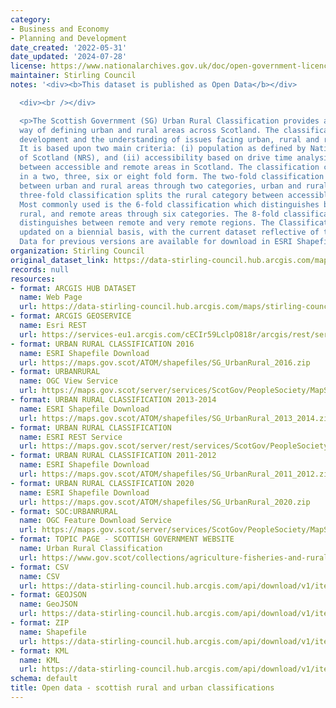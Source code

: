 ```yaml
---
category:
- Business and Economy
- Planning and Development
date_created: '2022-05-31'
date_updated: '2024-07-28'
license: https://www.nationalarchives.gov.uk/doc/open-government-licence/version/3/
maintainer: Stirling Council
notes: '<div><b>This dataset is published as Open Data</b></div>

  <div><br /></div>

  <p>The Scottish Government (SG) Urban Rural Classification provides a consistent
  way of defining urban and rural areas across Scotland. The classification aids policy
  development and the understanding of issues facing urban, rural and remote communities.
  It is based upon two main criteria: (i) population as defined by National Records
  of Scotland (NRS), and (ii) accessibility based on drive time analysis to differentiate
  between accessible and remote areas in Scotland. The classification can be analysed
  in a two, three, six or eight fold form. The two-fold classification simply distinguishes
  between urban and rural areas through two categories, urban and rural, while the
  three-fold classification splits the rural category between accessible and remote.
  Most commonly used is the 6-fold classification which distinguishes between urban,
  rural, and remote areas through six categories. The 8-fold classification further
  distinguishes between remote and very remote regions. The Classification is normally
  updated on a biennial basis, with the current dataset reflective of the year 2020.
  Data for previous versions are available for download in ESRI Shapefile format.</p>'
organization: Stirling Council
original_dataset_link: https://data-stirling-council.hub.arcgis.com/maps/stirling-council::open-data-scottish-rural-and-urban-classifications
records: null
resources:
- format: ARCGIS HUB DATASET
  name: Web Page
  url: https://data-stirling-council.hub.arcgis.com/maps/stirling-council::open-data-scottish-rural-and-urban-classifications
- format: ARCGIS GEOSERVICE
  name: Esri REST
  url: https://services-eu1.arcgis.com/cECIr59LclpO818r/arcgis/rest/services/SG_Rural_Urban/FeatureServer/0
- format: URBAN RURAL CLASSIFICATION 2016
  name: ESRI Shapefile Download
  url: https://maps.gov.scot/ATOM/shapefiles/SG_UrbanRural_2016.zip
- format: URBANRURAL
  name: OGC View Service
  url: https://maps.gov.scot/server/services/ScotGov/PeopleSociety/MapServer/WMSServer?
- format: URBAN RURAL CLASSIFICATION 2013-2014
  name: ESRI Shapefile Download
  url: https://maps.gov.scot/ATOM/shapefiles/SG_UrbanRural_2013_2014.zip
- format: URBAN RURAL CLASSIFICATION
  name: ESRI REST Service
  url: https://maps.gov.scot/server/rest/services/ScotGov/PeopleSociety/MapServer/1
- format: URBAN RURAL CLASSIFICATION 2011-2012
  name: ESRI Shapefile Download
  url: https://maps.gov.scot/ATOM/shapefiles/SG_UrbanRural_2011_2012.zip
- format: URBAN RURAL CLASSIFICATION 2020
  name: ESRI Shapefile Download
  url: https://maps.gov.scot/ATOM/shapefiles/SG_UrbanRural_2020.zip
- format: SOC:URBANRURAL
  name: OGC Feature Download Service
  url: https://maps.gov.scot/server/services/ScotGov/PeopleSociety/MapServer/WFSServer?
- format: TOPIC PAGE - SCOTTISH GOVERNMENT WEBSITE
  name: Urban Rural Classification
  url: https://www.gov.scot/collections/agriculture-fisheries-and-rural-statistics/#urbanruralclassification
- format: CSV
  name: CSV
  url: https://data-stirling-council.hub.arcgis.com/api/download/v1/items/98016ddf12d649f0912657eae4669667/csv?layers=0
- format: GEOJSON
  name: GeoJSON
  url: https://data-stirling-council.hub.arcgis.com/api/download/v1/items/98016ddf12d649f0912657eae4669667/geojson?layers=0
- format: ZIP
  name: Shapefile
  url: https://data-stirling-council.hub.arcgis.com/api/download/v1/items/98016ddf12d649f0912657eae4669667/shapefile?layers=0
- format: KML
  name: KML
  url: https://data-stirling-council.hub.arcgis.com/api/download/v1/items/98016ddf12d649f0912657eae4669667/kml?layers=0
schema: default
title: Open data - scottish rural and urban classifications
---
```

